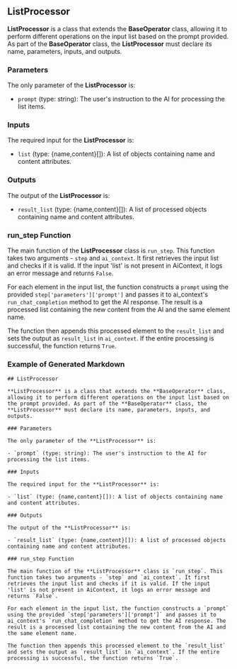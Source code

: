 ## ListProcessor

**ListProcessor** is a class that extends the **BaseOperator** class, allowing it to perform different operations on the input list based on the prompt provided. As part of the **BaseOperator** class, the **ListProcessor** must declare its name, parameters, inputs, and outputs.

### Parameters

The only parameter of the **ListProcessor** is:

- `prompt` (type: string): The user's instruction to the AI for processing the list items.

### Inputs

The required input for the **ListProcessor** is:

- `list` (type: {name,content}[]): A list of objects containing name and content attributes.

### Outputs

The output of the **ListProcessor** is:

- `result_list` (type: {name,content}[]): A list of processed objects containing name and content attributes.

### run_step Function

The main function of the **ListProcessor** class is `run_step`. This function takes two arguments - `step` and `ai_context`. It first retrieves the input list and checks if it is valid. If the input 'list' is not present in AiContext, it logs an error message and returns `False`.

For each element in the input list, the function constructs a `prompt` using the provided `step['parameters']['prompt']` and passes it to ai_context's `run_chat_completion` method to get the AI response. The result is a processed list containing the new content from the AI and the same element name.

The function then appends this processed element to the `result_list` and sets the output as `result_list` in `ai_context`. If the entire processing is successful, the function returns `True`.

### Example of Generated Markdown

```
## ListProcessor

**ListProcessor** is a class that extends the **BaseOperator** class, allowing it to perform different operations on the input list based on the prompt provided. As part of the **BaseOperator** class, the **ListProcessor** must declare its name, parameters, inputs, and outputs.

### Parameters

The only parameter of the **ListProcessor** is:

- `prompt` (type: string): The user's instruction to the AI for processing the list items.

### Inputs

The required input for the **ListProcessor** is:

- `list` (type: {name,content}[]): A list of objects containing name and content attributes.

### Outputs

The output of the **ListProcessor** is:

- `result_list` (type: {name,content}[]): A list of processed objects containing name and content attributes.

### run_step Function

The main function of the **ListProcessor** class is `run_step`. This function takes two arguments - `step` and `ai_context`. It first retrieves the input list and checks if it is valid. If the input 'list' is not present in AiContext, it logs an error message and returns `False`.

For each element in the input list, the function constructs a `prompt` using the provided `step['parameters']['prompt']` and passes it to ai_context's `run_chat_completion` method to get the AI response. The result is a processed list containing the new content from the AI and the same element name.

The function then appends this processed element to the `result_list` and sets the output as `result_list` in `ai_context`. If the entire processing is successful, the function returns `True`.
```